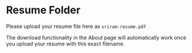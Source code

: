 # Resume Folder

Please upload your resume file here as `sriram-resume.pdf`

The download functionality in the About page will automatically work once you upload your resume with this exact filename.
